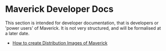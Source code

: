 # Maverick Developer Docs

This section is intended for developer documentation, that is developers or 'power users' of Maverick.  It is not very structured, and will be formalised at a later date.

 - [How to create Distribution Images of Maverick](/devdocs/distimages)
